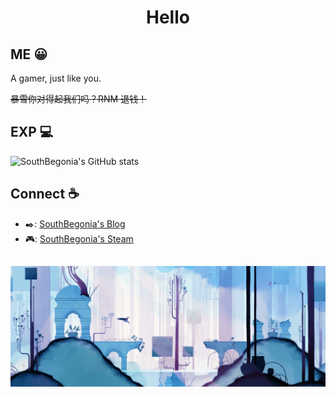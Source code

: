 <p align="center">
 <h1 align="center"> Hello </h1>
</p>
  
## ME 😀
A gamer, just like you.

~~暴雪你对得起我们吗？RNM 退钱！~~

## EXP 💻
![SouthBegonia's GitHub stats](https://github-readme-stats.vercel.app/api?username=SouthBegonia&show_icons=true&include_all_commits=true&count_private=true&hide=contribs,prs,issues)
  
## Connect ☕
- ✒️: [SouthBegonia's Blog](https://www.cnblogs.com/SouthBegonia/)
- 🎮: [SouthBegonia's Steam](https://steamcommunity.com/id/SouthBegonia/)

## 

<p align="center">
  <img src="https://github.com/SouthBegonia/SouthBegonia/blob/master/Doc/Gris_BlueForest.jpg" align="center" alt="GRIS" title="She's 《GRIS》"/>
</p>
